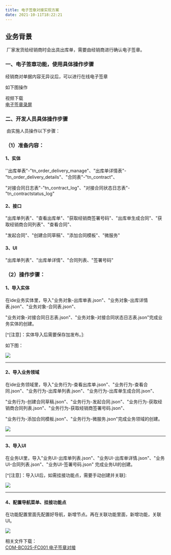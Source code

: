 ```yaml
---
title: 电子签章对接实现方案
date: 2021-10-11T18:22:21
---
```


## 业务背景

​ 厂家发货给经销商时会出具出库单，需要由经销商进行确认电子签章。

### 一、电子签章功能，使用具体操作步骤

经销商对单据内容无异议后，可以进行在线电子签章

如下图操作

视频下载  
[电子签章录屏](http://apaas.wxchina.com:8881/wp-content/uploads/电子签章录屏.zip "电子签章录屏")

### 二、开发人员具体操作步骤

​ 由实施人员操作以下步骤：

### （1）准备内容：

#### 1、实体

''出库单表"-"tn\_order\_delivery\_manage"、"出库单详情表"-"tn\_order\_delivery\_details"、"合同表"-"tn\_contract"、

"对接合同日志表"-"tn\_contract\_log"、"对接合同状态日志表"-"tn\_contractstatus\_log"

#### 2、接口

"出库单列表"、"查看出库单"、"获取经销商签署号码"、"出库单生成合同"、"获取经销商合同列表"、"查看合同"、

"发起合同"、"创建合同草稿"、"添加合同模板"、"微服务"

#### 3、UI

"出库单列表"、"出库单详情"、"合同列表、"签署号码"

### （2）操作步骤：

#### 1、导入实体

在ide业务实体里，导入"业务对象-出库单表.json"、"业务对象-出库详情表.json"、"业务对象-合同表.json"、

"业务对象-对接合同日志表.json"、"业务对象-对接合同状态日志表.json"完成业务实体的创建。

\[^\[注意\]：实体导入后需要保存加发布。\]:

如下图：

![](http://apaas.wxchina.com:8881/wp-content/uploads/%E5%AE%9E%E4%BD%93%E5%AF%BC%E5%85%A5.png)

---

#### 2、导入业务领域

在ide业务领域里，导入"业务行为-查看出库单.json"、"业务行为-查看合同.json"、"业务行为-出库单列表.json"、"业务行为-出库单生成合同.json"、

"业务行为-创建合同草稿.json"、"业务行为-发起合同.json"、"业务行为-获取经销商合同列表.json"、"业务行为-获取经销商签署号码.json"、

"业务行为-添加合同模板.json"、"业务行为-微服务.json"完成业务领域的创建。

![](http://apaas.wxchina.com:8881/wp-content/uploads/%E4%B8%9A%E5%8A%A1%E6%8E%A5%E5%8F%A3.png)

---

#### 3、导入UI

在业务UI里，导入"业务UI-出库单列表.json"、"业务UI-出库单详情.json"、"业务UI-合同列表.json"、"业务UI-签署号码.json" 完成业务UI的创建。

\[^\[注意\]：导入UI后，如需挂接功能点，需要手动创建并关联\]:

![](http://apaas.wxchina.com:8881/wp-content/uploads/UI%E5%AF%BC%E5%85%A5.png)

---

#### 4、配置导航菜单、挂接功能点

在功能配置里面先配置好导航，新增节点。再在关联功能里面，新增功能，关联UI。

![](http://apaas.wxchina.com:8881/wp-content/uploads/%E9%85%8D%E7%BD%AE%E5%8A%9F%E8%83%BD%E5%AF%BC%E8%88%AA.png)

相关文件下载：  
[COM-BC025-FC001 电子签章对接](http://apaas.wxchina.com:8881/wp-content/uploads/COM-BC025-FC001-电子签章对接.zip "COM-BC025-FC001 电子签章对接")